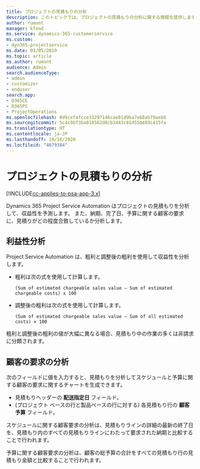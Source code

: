 ```yaml
---
title: プロジェクトの見積もりの分析
description: このトピックでは、プロジェクトの見積もりの分析に関する情報を提供します。
author: rumant
manager: kfend
ms.service: dynamics-365-customerservice
ms.custom:
- dyn365-projectservice
ms.date: 03/05/2019
ms.topic: article
ms.author: rumant
audience: Admin
search.audienceType:
- admin
- customizer
- enduser
search.app:
- D365CE
- D365PS
- ProjectOperations
ms.openlocfilehash: 0d9cefafcce33297146cae81d9ba7e68ab79aeb6
ms.sourcegitcommit: 5c4c9bf3ba018562d6cb3443c01d550489c415fa
ms.translationtype: HT
ms.contentlocale: ja-JP
ms.lasthandoff: 10/16/2020
ms.locfileid: "4079384"
---
```

# <a name="analysis-of-project-quotes"></a>プロジェクトの見積もりの分析

[!INCLUDE[cc-applies-to-psa-app-3.x](../includes/cc-applies-to-psa-app-3x.md)]

Dynamics 365 Project Service Automation はプロジェクトの見積もりを分析して、収益性を予測します。 また、納期、完了日、予算に関する顧客の要求に、見積りがどの程度合致しているか分析します。

## <a name="profitability-analysis"></a>利益性分析

Project Service Automation は、粗利と調整後の粗利を使用して収益性を分析します。

- 粗利は次の式を使用して計算します。

  `
    (Sum of estimated chargeable sales value – Sum of estimated chargeable costs) x 100
  `
- 調整後の粗利は次の式を使用して計算します。

  `
    (Sum of estimated chargeable sales value – Sum of all estimated costs) x 100
  `

粗利と調整後の粗利の値が大幅に異なる場合、見積もり中の作業の多くは非請求に分類されます。

## <a name="analysis-of-customer-expectations"></a>顧客の要求の分析

次のフィールドに値を入力すると、見積もりを分析してスケジュールと予算に関する顧客の要求に関するチャートを生成できます。

- 見積もりヘッダーの **配送指定日** フィールド。
- (プロジェクト ベースの行と製品ベースの行に対する) 各見積もり行の **顧客予算** フィールド。

スケジュールに関する顧客要求の分析は、見積もりラインの詳細の最新の終了日を、見積もり内のすべての見積もりラインにわたって要求された納期と比較することで行われます。

予算に関する顧客要求の分析は、顧客の総予算の合計をすべての見積もり行の見積もり金額と比較することで行われます。
